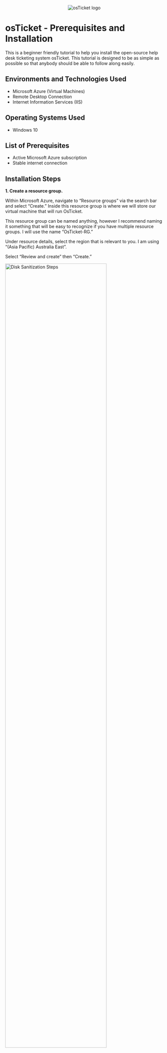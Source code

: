 <p align="center">
<img src="https://i.imgur.com/Clzj7Xs.png" alt="osTicket logo"/>
</p>

<h1>osTicket - Prerequisites and Installation</h1>
This is a beginner friendly tutorial to help you install the open-source help desk ticketing system osTicket. This tutorial is designed to be as simple as possible so that anybody should be able to follow along easily.<br />


<h2>Environments and Technologies Used</h2>

- Microsoft Azure (Virtual Machines)
- Remote Desktop Connection
- Internet Information Services (IIS)

<h2>Operating Systems Used </h2>

- Windows 10</b>

<h2>List of Prerequisites</h2>

- Active Microsoft Azure subscription
- Stable internet connection

<h2>Installation Steps</h2>

<p>
<b>1.	Create a resource group.</b>

Within Microsoft Azure, navigate to “Resource groups” via the search bar and select “Create.” Inside this resource group is where we will store our virtual machine that will run OsTicket.

This resource group can be named anything, however I recommend naming it something that will be easy to recognize if you have multiple resource groups. I will use the name “OsTicket-RG.”

Under resource details, select the region that is relevant to you. I am using “(Asia Pacific) Australia East”.

Select “Review and create” then “Create.”
</p>

<p>
<img src="https://i.imgur.com/ZuXMDpY.png" height="80%" width="80%" alt="Disk Sanitization Steps"/>
</p>

<br />

<p>
<b>2.	Create a Virtual Machine.</b>

Within Microsoft Azure, navigate to “virtual machines” via the search bar and select “Create -> Azure virtual machine.”

Under “Subscription -> Resource group” Select the resource group we just created.

Name the virtual machine. Again, the virtual machine can be named anything, however I recommend naming it something that makes it easily identifiable. I will be naming it “OsTicket-VM.”

Select your relevant region.

Under “image” select “Windows 10 Pro, Version 21H2 – x64 Gen2.”

Under “Size” select “Standard_E2s_v3 – 2 vcpus, 16GiB memory.”

Create a username and password. I will be using “Labuser” and “Password1234.”

Under “Licensing” tick the box “I confirm I have an eligible Windows 10/11 license with multi-tenant hosting rights.”

Select “Review and create -> create.”
</p>

<p>
<img src="https://i.imgur.com/c5EIuGS.png" height="80%" width="80%" alt="Disk Sanitization Steps"/>
</p>

<br />


<p>
<b>3.	Connect to the virtual machine via remote desktop connection.</b>

Open remote desktop connection on your PC.

In Microsoft Azure, navigate to the virtual machine we just created and copy the Public IP address.

Paste the public IP address into remote desktop connection, then press “connect.”

Select “Different user” and input the credentials we used when creating the virtual machine being, “Labuser” and “Password1234.”
</p>

<p>
<img src="https://i.imgur.com/JKt4qu9.png" height="80%" width="80%" alt="Disk Sanitization Steps"/>
</p>

<br />

<p>
<b>4.	Install OsTicket prerequisites.</b>

Once inside your virtual machine, open a web browser and paste the link below into the search bar.

https://drive.google.com/drive/u/0/folders/1APMfNyfNzcxZC6EzdaNfdZsUwxWYChf6

Next, we will enable IIS in Windows with CGI. To do this open “Control panel -> Programs -> Turn windows features on or off.” Tick the box called “Internet information services” and then expand that box. Within this, expand “World wide web services.” Within this, expand “Application development features” and tick the box labelled “CGI.” Press OK and wait for changes to apply.

From the link we opened before named “installation files” download and install:

PHP Manager for IIS (PHPManagerForIIS_V1.5.0.msi)

Rewrite Module (rewrite_amd64_en-US.msi)

Next, we will Create the directory C:\PHP. To do this open “File explorer -> This PC -> Windows (C:)” Create a new folder and name it “PHP”.

Next, from the Installation Files, download “PHP 7.3.8 (php-7.3.8-nts-Win32-VC15-x86.zip)” This will download as a “Compressed (Zipped) file” once downloaded unzip the contents into C:\PHP.

Next, from the Installation Files, download and install “VC_redist.x86.exe.”

Next, from the Installation Files, download “MySQL 5.5.62 (mysql-5.5.62-win32.msi)” When installing MySQL, under “Setup type” select “Typical.” Under “Server instance configuration” Select “Standard configuration.” For the root password I will use “Password1”. Finally, press execute.
</p>

<p>
<img src="https://i.imgur.com/OM599pC.png" height="80%" width="80%" alt="Disk Sanitization Steps"/>
</p>

<br />

<p>
<b>5.	Reload IIS</b>

Press start, search for “IIS” and right click to run as an administrator.

Double click on “PHP Manager.” Under “PHP Setup” select “Register new PHP version” and then select the three dots on the right hand side of the search bar. Within file explorer, navigate to “This PC -> Windows (C:) -> PHP and select “php.cgi” and press okay.

On the left hand side of IIS Services select the name of the server being “OsTicket-VM” and select “Restart server” on the right hand side under “Actions -> Manager server.”

Close IIS Services
</p>

<p>
<img src="https://i.imgur.com/ZX7m9le.png" height="80%" width="80%" alt="Disk Sanitization Steps"/>
</p>

<br />

<p>
<b>6.	Install OsTicket</b>

From the installation files download “OsTicket v1.15.8”

In file explorer open the zip file we just downloaded called “OsTicket v1.15.8”. Open another file explorer window and navigate to “This PC -> Windows (C:) -> inetpub -> wwwroot” and then drag the folder labelled “upload” from the “OsTicket v1.15.8” zip file to the “wwwroot” folder. Rename the “upload” folder to “osTicket”. Ensure that it is spelled the same as I have written with no spaces.
</p>

<p>
<img src="https://i.imgur.com/R6JWlXn.png" height="80%" width="80%" alt="Disk Sanitization Steps"/>
</p>

<p>
Re-open IIS services and restart the server as we did previously.

On the left-hand side of IIS Services, expand “OsTicket-VM -> Sites -> Defualt web site” and select osTicket. On the right hand side select “Browse *:80 (http)” this will open the osTicket installer in a web page.
</p>

<p>
<img src="https://i.imgur.com/hNqvgIZ.png" height="80%" width="80%" alt="Disk Sanitization Steps"/>
</p>

<p>
Within “OsTicket-VM -> Sites -> Defualt web site -> osTicket” double click “PHP Manager” then click “enable or disable an extension” 

Enable:
  
php_imap.dll
  
php_intl.dll
  
php_opcache.dll

Refresh the OsTicket site in your browse to observe changes.

In file explorer navigate to “This PC -> Windows (C:) -> inetpub -> wwwroot -> osTicket -> include” and find the file named “ost-sampleconfig.php” rename this file to “ost-config.php”
</p>

<p>
<img src="https://i.imgur.com/HayNy5A.png" height="80%" width="80%" alt="Disk Sanitization Steps"/>
</p>

<p>
Right-click “ost-config.php” and select “properties” select “Security” select “Advanced” select “Disable inheritance” select “Remove all inherited permissions from this object”

Within “Advanced” select “Add” click “Select a principle” inside the search box type “everyone” press “Check names” press OK. Tick the box titled “Full control” press OK. Press “Apply” press “Okay”.
</p>

<p>
<img src="https://i.imgur.com/OGQptoF.png" height="80%" width="80%" alt="Disk Sanitization Steps"/>
</p>

<br />

<p>
<b>7.	Setup OsTicket in the browser.</b>

Return to your browser window that has OsTicket open. Press “Continue”

Under System settings give your helpdesk a name, once again this can be anything, I will name mine “ExampleHelpDesk” Under default email write an email address, I will use “Johndoe@helpdesk.com”

Next you will setup your admin user. You will want to remember these credentials, as you will use them to log in to OsTicket as the admin, I recommend writing the credentials down. For this I will use

First name: John
Last name: Doe
Email address: johndoe@outlook.com
Username: johndoe
Password: Password1
</p>

<p>
<img src="https://i.imgur.com/YTIhX8J.png" height="80%" width="80%" alt="Disk Sanitization Steps"/>
</p>

Next, from the installation files download “HeidiSQL”. Once HeidiSQL is installed open the application, select “New”. On the right-hand side “User” should be auto filled with “Root”. Under “Password” enter the password that we created when setting up MySQL, in this case we used “Password1”. Select “Open”.

On the left hand side of HeidiSQL right click on “Unnamed” and select “Create new -> Database”. Name the database “osTicket”

Return to the web page with the OsTicket installer open. Under “Database settings -> MySQL database” Type “osTicket”. Under “MySQL Username” type “Root”. Under “MySQL Password” type the password we created, being “Password1”. Finally select “Install now”.
</p>

<p>
<img src="https://i.imgur.com/dJ2SqqU.png" height="80%" width="80%" alt="Disk Sanitization Steps"/>
</p>

<br />

<p>
<b>8.	Cleanup</b>

Before we can use OsTicket we must cleanup some files. 

Using file explorer, navigate to “This PC -> Windows (C:) -> inetpub -> wwwroot -> osTicket” and delete the folder named “Setup”. 

Navigate to “This PC -> Windows (C:) -> inetpub -> wwwroot -> osTicket -> include” and find the file named “ost-config.php” right click “ost-config.php” and select “properties” select “Security” select “Advanced” select “Everyone” select “Edit” and make sure that only the “Read” and “Read and execute” boxes are checked. Select OK, Select “Apply” Select OK.

Congratulations. 
  
You have successfully installed OsTicket. In the next tutorial we will go over how to configure OsTicket post-installation.
</p>

<br />
